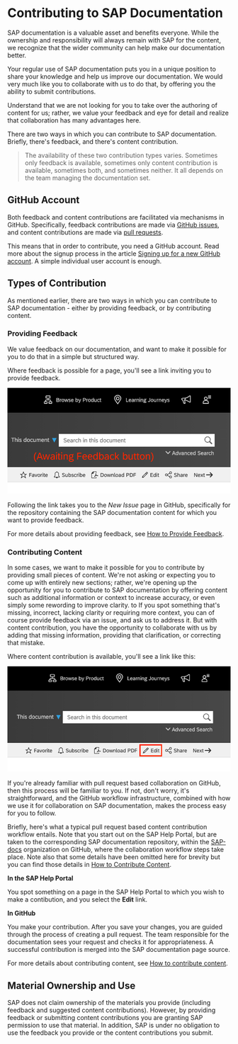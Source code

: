 # Contributing to SAP Documentation

SAP documentation is a valuable asset and benefits everyone. While the ownership and responsibility will always remain with SAP for the content, we recognize that the wider community can help make our documentation better.

Your regular use of SAP documentation puts you in a unique position to share your knowledge and help us improve our documentation. We would very much like you to collaborate with us to do that, by offering you the ability to submit contributions.

Understand that we are not looking for you to take over the authoring of content for us; rather, we value your feedback and eye for detail and realize that collaboration has many advantages here.

There are two ways in which you can contribute to SAP documentation. Briefly, there's feedback, and there's content contribution.

> The availability of these two contribution types varies. Sometimes only feedback is available, sometimes only content contribution is available, sometimes both, and sometimes neither. It all depends on the team managing the documentation set.

## GitHub Account

Both feedback and content contributions are facilitated via mechanisms in GitHub. Specifically, feedback contributions are made via [GitHub issues][github-issues], and content contributions are made via [pull requests][github-pull-requests].

This means that in order to contribute, you need a GitHub account. Read more about the signup process in the article [Signing up for a new GitHub account][github-signup]. A simple individual user account is enough.

## Types of Contribution

As mentioned earlier, there are two ways in which you can contribute to SAP documentation - either by providing feedback, or by contributing content.

### Providing Feedback

We value feedback on our documentation, and want to make it possible for you to do that in a simple but structured way.

Where feedback is possible for a page, you'll see a link inviting you to provide feedback.

![Feedback link](assets/feedback-link.png)

Following the link takes you to the *New Issue* page in GitHub, specifically for the repository containing the SAP documentation content for which you want to provide feedback.

For more details about providing feedback, see [How to Provide Feedback](feedback.md).

### Contributing Content 

In some cases, we want to make it possible for you to contribute by providing small pieces of content. We're not asking or expecting you to come up with entirely new sections; rather, we're opening up the opportunity for you to contribute to SAP documentation by offering content such as additional information or context to increase accuracy, or even simply some rewording to improve clarity.
to
If you spot something that's missing, incorrect, lacking clarity or requiring more context, you can of course provide feedback via an issue, and ask us to address it. But with content contribution, you have the opportunity to collaborate with us by adding that missing information, providing that clarification, or correcting that mistake.

Where content contribution is available, you'll see a link like this:

![Content contribution link](assets/content-contribution-link.png)

If you're already familiar with pull request based collaboration on GitHub, then this process will be familiar to you. If not, don't worry, it's straightforward, and the GitHub workflow infrastructure, combined with how we use it for collaboration on SAP documentation, makes the process easy for you to follow.

Briefly, here's what a typical pull request based content contribution workflow entails. Note that you start out on the SAP Help Portal, but are taken to the corresponding SAP documentation repository, within the [SAP-docs][sap-docs-org] organization on GitHub, where the collaboration workflow steps take place. Note also that some details have been omitted here for brevity but you can find those details in [How to Contribute Content](content-contribution/README.md).

**In the SAP Help Portal**

You spot something on a page in the SAP Help Portal to which you wish to make a contibution, and you select the **Edit** link.

**In GitHub**

You make your contribution. After you save your changes, you are guided through the process of creating a pull request. The team responsible for the documentation sees your request and checks it for appropriateness. A successful contribution is merged into the SAP documentation page source.

For more details about contributing content, see [How to contribute content](content/README.md).


## Material Ownership and Use

SAP does not claim ownership of the materials you provide (including feedback and suggested content contributions). However, by providing feedback or submitting content contributions you are granting SAP permission to use that material. In addition, SAP is under no obligation to use the feedback you provide or the content contributions you submit.

[github-issues]: https://guides.github.com/features/issues/
[github-pull-requests]: https://docs.github.com/en/github/collaborating-with-issues-and-pull-requests/about-pull-requests
[github-signup]: https://docs.github.com/en/github/getting-started-with-github/signing-up-for-a-new-github-account
[sap-docs-org]: https://github.com/SAP-docs/
